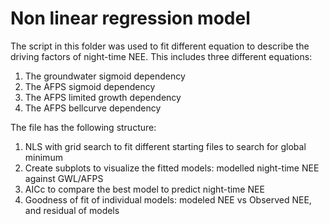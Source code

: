 # Non linear regression model

The script in this folder was used to fit different equation to describe the driving factors of night-time NEE. This includes three different equations:
  1.  The groundwater sigmoid dependency
  2.  The AFPS sigmoid dependency
  3.  The AFPS limited growth dependency
  4.  The AFPS bellcurve dependency

The file has the following structure:
  1.  NLS with grid search to fit different starting files to search for global minimum
  2.  Create subplots to visualize the fitted models: modelled night-time NEE against GWL/AFPS
  3.  AICc to compare the best model to predict night-time NEE
  4.  Goodness of fit of individual models: modeled NEE vs Observed NEE, and residual of models
